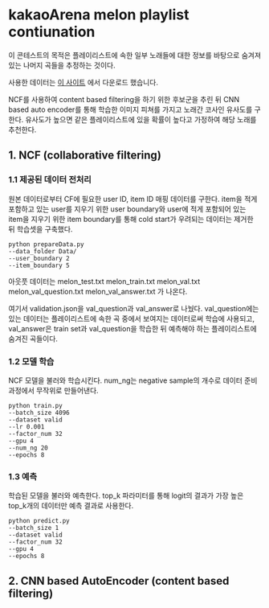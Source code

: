 # kakaoArena melon playlist contiunation

이 콘테스트의 목적은 플레이리스트에 속한 일부 노래들에 대한 정보를 바탕으로 
숨겨져 있는 나머지 곡들을 추정하는 것이다.

사용한 데이터는 [이 사이트](https://arena.kakao.com/c/7) 에서 다운로드 했습니다.

NCF를 사용하여 content based filtering을 하기 위한 후보군을 추린 뒤 
CNN based auto encoder를 통해 학습한 이미지 피쳐를 가지고 노래간 코사인 유사도를 구한다.
유사도가 높으면 같은 플레이리스트에 있을 확률이 높다고 가정하여 해당 노래를 추천한다.

## 1. NCF (collaborative filtering)

### 1.1 제공된 데이터 전처리 
원본 데이터로부터 CF에 필요한 user ID, item ID 매핑 데이터를 구한다.
item을 적게 포함하고 있는 user를 지우기 위한 user boundary와 
user에 적게 포함되어 있는 item을 지우기 위한 item boundary를 통해 
cold start가 우려되는 데이터는 제거한 뒤 학습셋을 구축했다.

```
python prepareData.py
--data_folder Data/ 
--user_boundary 2 
--item_boundary 5
```

아웃풋 데이터는 melon_test.txt
melon_train.txt 
melon_val.txt
melon_val_question.txt
melon_val_answer.txt 가 나온다.

여기서 validation.json을 val_question과 val_answer로 나눴다.
val_question에는 있는 데이터는 플레이리스트에 속한 곡 중에서 보여지는 데이터로써 학습에 사용되고,
val_answer은 train set과 val_question을 학습한 뒤 예측해야 하는 플레이리스트에 숨겨진 곡들이다.


### 1.2 모델 학습
NCF 모델을 불러와 학습시킨다. 
num_ng는 negative sample의 개수로 데이터 준비 과정에서 무작위로 만들어낸다.
```
python train.py 
--batch_size 4096
--dataset valid
--lr 0.001
--factor_num 32
--gpu 4
--num_ng 20
--epochs 8
```

### 1.3 예측
학습된 모델을 불러와 예측한다.
top_k 파라미터를 통해 logit의 결과가 가장 높은 top_k개의 데이터만 예측 결과로 사용한다.

```
python predict.py 
--batch_size 1 
--dataset valid 
--factor_num 32 
--gpu 4 
--epochs 8
```



## 2. CNN based AutoEncoder (content based filtering)